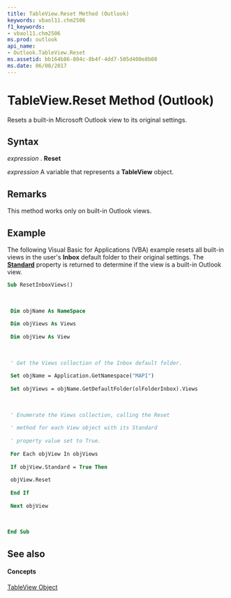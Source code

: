 ```yaml
---
title: TableView.Reset Method (Outlook)
keywords: vbaol11.chm2506
f1_keywords:
- vbaol11.chm2506
ms.prod: outlook
api_name:
- Outlook.TableView.Reset
ms.assetid: bb164b86-804c-8b4f-4dd7-505d400e8b08
ms.date: 06/08/2017
---
```



# TableView.Reset Method (Outlook)

Resets a built-in Microsoft Outlook view to its original settings.


## Syntax

 _expression_ . **Reset**

 _expression_ A variable that represents a **TableView** object.


## Remarks

This method works only on built-in Outlook views.


## Example

The following Visual Basic for Applications (VBA) example resets all built-in views in the user's  **Inbox** default folder to their original settings. The **[Standard](Outlook.View.Standard.md)** property is returned to determine if the view is a built-in Outlook view.


```vb
Sub ResetInboxViews() 
 
 
 
 Dim objName As NameSpace 
 
 Dim objViews As Views 
 
 Dim objView As View 
 
 
 
 ' Get the Views collection of the Inbox default folder. 
 
 Set objName = Application.GetNamespace("MAPI") 
 
 Set objViews = objName.GetDefaultFolder(olFolderInbox).Views 
 
 
 
 ' Enumerate the Views collection, calling the Reset 
 
 ' method for each View object with its Standard 
 
 ' property value set to True. 
 
 For Each objView In objViews 
 
 If objView.Standard = True Then 
 
 objView.Reset 
 
 End If 
 
 Next objView 
 
 
 
End Sub
```


## See also


#### Concepts


[TableView Object](Outlook.TableView.md)


